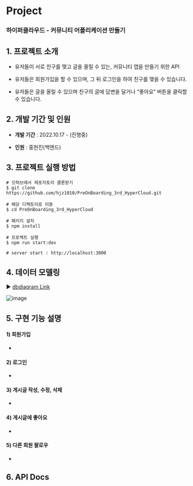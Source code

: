 # Project

### 하이퍼클라우드 - 커뮤니티 어플리케이션 만들기 

## 1. 프로젝트 소개

- 유저들이 서로 친구를 맺고 글을 올릴 수 있는, 커뮤니티 앱을 만들기 위한 API

- 유저들은 회원가입을 할 수 있으며, 그 뒤 로그인을 하여 친구를 맺을 수 있습니다.

- 유저들은 글을 올릴 수 있으며 친구의 글에 답변을 달거나 “좋아요” 버튼을 클릭할 수 있습니다.

## 2. 개발 기간 및 인원

- **개발 기간** : 2022.10.17 - (진행중)

- **인원** : 홍현진(백엔드)

## 3. 프로젝트 실행 방법
```
# 깃허브에서 레포지토리 클론받기
$ git clone https://github.com/hjz1010/PreOnBoarding_3rd_HyperCloud.git

# 해당 디렉토리로 이동
$ cd PreOnBoarding_3rd_HyperCloud

# 패키지 설치
$ npm install

# 프로젝트 실행
$ npm run start:dev

# server start : http://localhost:3000
```

## 4. 데이터 모델링
▶️ [dbdiagram Link]()

![image]()

## 5. 구현 기능 설명

#### 1) 회원가입
  - 

#### 2) 로그인 
  -

#### 3) 게시글 작성, 수정, 삭제
  -
      
#### 4) 게시글에 좋아요
  - 

#### 5) 다른 회원 팔로우
  - 

## 6. API Docs




